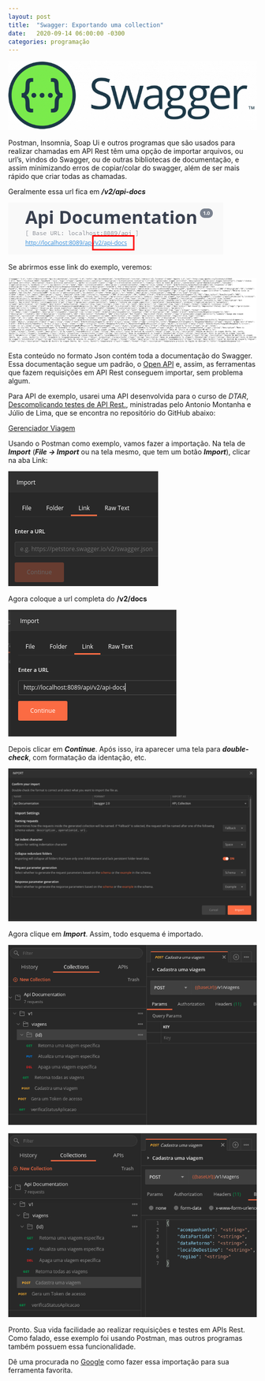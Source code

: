 ```yaml
---
layout: post
title:  "Swagger: Exportando uma collection"
date:   2020-09-14 06:00:00 -0300
categories: programação
---
```


![Logo do swagger: círculo verde, com três pontos entre chaves { }. Depois está escrito Swagger.](/images/2020-09-14/01.png)

Postman, Insomnia, Soap Ui e outros programas que são usados para realizar chamadas em API Rest têm uma opção de importar arquivos, ou url’s, vindos do Swagger, ou de outras bibliotecas de documentação, e assim minimizando erros de copiar/colar do swagger, além de ser mais rápido que criar todas as chamadas.

Geralmente essa url fica em ***/v2/api-docs***

![Print do título da tela do swagger, com destaque em /v2/api-docs](/images/2020-09-14/02.png)

Se abrirmos esse link do exemplo, veremos:

![Conteúdo da página /v3/api-docs](/images/2020-09-14/03.png)

Esta conteúdo no formato Json contém toda a documentação do Swagger. Essa documentação segue um padrão, o [Open API](://www.openapis.org/ "Open API") e, assim, as ferramentas que fazem requisições em API Rest conseguem importar, sem problema algum.

Para API de exemplo, usarei uma API desenvolvida para o curso de *DTAR*, [Descomplicando testes de API Rest.](https://hotmart.com/product/descomplicando-testes-de-api-rest "Descomplicando testes de API Rest."), ministradas pelo Antonio Montanha e Júlio de Lima, que se encontra no repositório do GitHub abaixo:

[Gerenciador Viagem](https://github.com/AntonioMontanha/gerenciador-viagens "Gerenciador Viagem")

Usando o Postman como exemplo, vamos fazer a importação.
Na tela de ***Import*** (***File -> Import*** ou na tela mesmo, que tem um botão ***Import***), clicar na aba Link:

![Tela de import do Postman, na aba link](/images/2020-09-14/04.png)

Agora coloque a url completa do **/v2/docs**

![Tela de import com a url do /v2/api-docs](/images/2020-09-14/05.png)

Depois clicar em ***Continue***. Após isso, ira aparecer uma tela para ***double-check***, com formatação da identação, etc.

![tela após clicar em Continue, para double-check](/images/2020-09-14/06.png)

Agora clique em ***Import***. Assim, todo esquema é importado.

![Tela do postman com a collection importada](/images/2020-09-14/07.png)

![Um post da collection aberta no postman](/images/2020-09-14/08.png)

Pronto. Sua vida facilidade ao realizar requisições e testes em APIs Rest.
Como falado, esse exemplo foi usando Postman, mas outros programas também possuem essa funcionalidade. 

Dê uma procurada no [Google](https://wwww.google.com.br "Google") como fazer essa importação para sua ferramenta favorita.